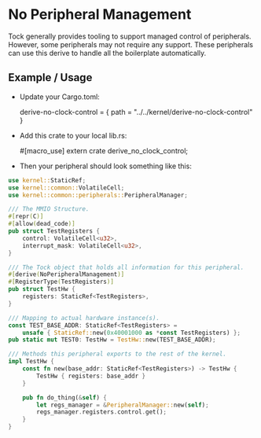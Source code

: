 No Peripheral Management
========================

Tock generally provides tooling to support managed control of peripherals.
However, some peripherals may not require any support. These peripherals
can use this derive to handle all the boilerplate automatically.


Example / Usage
---------------

 - Update your Cargo.toml:

    derive-no-clock-control = { path = "../../kernel/derive-no-clock-control" }

 - Add this crate to your local lib.rs:

    #[macro_use]
    extern crate derive_no_clock_control;

 - Then your peripheral should look something like this:

```rust
use kernel::StaticRef;
use kernel::common::VolatileCell;
use kernel::common::peripherals::PeripheralManager;

/// The MMIO Structure.
#[repr(C)]
#[allow(dead_code)]
pub struct TestRegisters {
    control: VolatileCell<u32>,
    interrupt_mask: VolatileCell<u32>,
}

/// The Tock object that holds all information for this peripheral.
#[derive(NoPeripheralManagement)]
#[RegisterType(TestRegisters)]
pub struct TestHw {
    registers: StaticRef<TestRegisters>,
}

/// Mapping to actual hardware instance(s).
const TEST_BASE_ADDR: StaticRef<TestRegisters> =
    unsafe { StaticRef::new(0x40001000 as *const TestRegisters) };
pub static mut TEST0: TestHw = TestHw::new(TEST_BASE_ADDR);

/// Methods this peripheral exports to the rest of the kernel.
impl TestHw {
    const fn new(base_addr: StaticRef<TestRegisters>) -> TestHw {
        TestHw { registers: base_addr }
    }

    pub fn do_thing(&self) {
        let regs_manager = &PeripheralManager::new(self);
        regs_manager.registers.control.get();
    }
}
```
